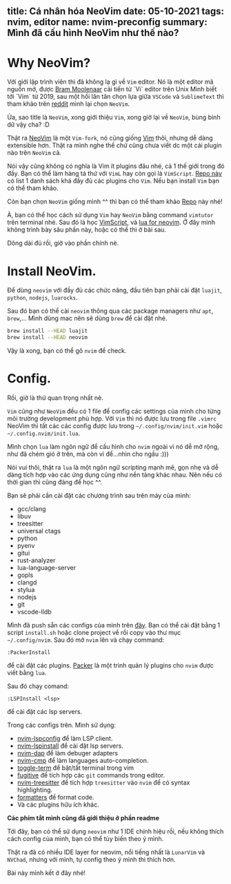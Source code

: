 title: Cá nhân hóa NeoVim
date: 05-10-2021
tags: nvim, editor
name: nvim-preconfig
summary: Mình đã cấu hình NeoVim như thế nào?
-------------------------------------------

# Why NeoVim?

Với giới lập trình viên thì đã không lạ gì về `Vim` editor. Nó là một editor mã nguồn mở, được [Bram Moolenaar](https://en.wikipedia.org/wiki/Vim_(text_editor)) cải tiến từ `Vi` editor trên Unix
Mình biết tới `Vim` từ 2019, sau một hồi lăn tăn chọn lựa giữa `VSCode` và `SublimeText` thì tham khảo trên [reddit](https://www.reddit.com/) mình lại chọn `NeoVim`.

Ủa, sao title là `NeoVim`, xong giới thiệu `Vim`, xong giờ lại về `NeoVim`, bùng binh dữ vậy cha? :D

Thật ra [NeoVim](https://github.com/neovim/neovim) là một `Vim-fork`, nó cũng giống [Vim](https://github.com/vim/vim) thôi, nhưng dễ dàng extensible hơn. Thật ra mình nghe thế chứ cũng chưa viết dc một cái plugin nào trên `NeoVim` cả.

Nói vậy cũng không có nghĩa là Vim ít plugins đâu nhé, cả 1 thế giới trong đó đấy. Bạn có thể làm hàng tá thứ với `VimL` hay còn gọi là `VimScript`.
[Repo này](https://github.com/akrawchyk/awesome-vim) có list 1 danh sách khá đầy đủ các plugins cho `Vim`. Nếu bạn install `Vim` bạn có thể tham khảo.

Còn bạn chọn `NeoVim` giống mình ^^ thì bạn có thể tham khảo [Repo](https://github.com/rockerBOO/awesome-neovim) này nhé!

À, bạn có thể học cách sử dụng `Vim` hay `NeoVim` bằng command `vimtutor` trên terminal nhé. Sau đó là học [VimScript](https://learnvimscriptthehardway.stevelosh.com/),
và [lua for neovim](https://github.com/nanotee/nvim-lua-guide). Ở đây mình không trình bày sâu phần này, hoặc có thể thì ở bài sau.

Dông dài đủ rồi, giờ vào phần chính nè.

# Install NeoVim.

Để dùng `neovim` với đầy đủ các chức năng, đầu tiên bạn phải cài đặt `luajit`, `python`, `nodejs`, `luarocks`.

Sau đó bạn có thể cài `neovim` thông qua các package managers như `apt`, `brew`,... Mình dùng mac nên sẽ dùng `brew` để cài đặt nhé.
```sh
brew install --HEAD luajit
brew install --HEAD neovim
```

Vậy là xong, bạn có thể gõ `nvim` để check.

# Config.

Rồi, giờ là thứ quan trọng nhất nè.

`Vim` cũng như `NeoVim` đều có 1 file để config các settings của mình cho từng môi trường development phù hợp. Với `Vim` thì nó được lưu trong file `.vimrc`
NeoVim thì tất các các config được lưu trong `~/.config/nvim/init.vim` hoặc `~/.config.nvim/init.lua`.

Mình chọn `lua` làm ngôn ngữ để cấu hình cho `nvim` ngoài vì nó dễ mở rộng, như đã chém gió ở trên, mà còn vì để...nhìn cho ngầu :)))

Nói vui thôi, thật ra `lua` là một ngôn ngữ scripting mạnh mẽ, gọn nhẹ và dễ dàng tích hợp vào các ứng dụng cũng như nền tảng khác nhau.
Nên nếu có thời gian thì cũng đáng để học ^^.

Bạn sẽ phải cần cài đặt các chương trình sau trên máy của mình:

* gcc/clang
* libuv
* treesitter
* universal ctags
* python
* pyenv
* gitui
* rust-analyzer
* lua-language-server
* gopls
* clangd
* stylua
* nodejs
* git
* vscode-lldb


Mình đã push sẵn các configs của mình trên [đây](https://github.com/tranvietphuoc/nvim). Bạn có thể cài đặt bằng 1 script `install.sh` hoặc clone project về rồi copy vào thư mục
`~/.config/nvim`. Sau đó mở `nvim` lên và chạy command:
```
:PackerInstall

```
để cài đặt các plugins.
[Packer](https://github.com/wbthomason/packer.nvim) là một trình quản lý plugins cho `nvim` được viết bằng `lua`.

Sau đó chạy comand: 
```
:LSPInstall <lsp>
```
để cài đặt các lsp servers.

Trong các configs trên. Mình sử dụng:

* [nvim-lspconfig](https://github.com/neovim/nvim-lspconfig) để làm LSP client.
* [nvim-lspinstall](https://github.com/kabouzeid/nvim-lspinstall) để cài đặt lsp servers.
* [nvim-dap](https://github.com/mfussenegger/nvim-dap) để làm debuger adapters
* [nvim-cmp](https://github.com/hrsh7th/nvim-cmp) để làm languages auto-completion.
* [toggle-term](https://github.com/akinsho/toggleterm.nvim) để bật/tắt terminal trong vim
* [fugitive](https://github.com/tpope/vim-fugitive) để tích hợp các `git` commands trong editor.
* [nvim-treesitter](https://github.com/nvim-treesitter/nvim-treesitter) để tích hợp `treesitter` vào `nvim` để có syntax highlighting.
* [formatters](https://github.com/mhartington/formatter.nvim) để format code.
* Và các plugins hữu ích khác.

**Các phím tắt mình cũng đã giới thiệu ở phần readme**

Tới đây, bạn có thể sử dụng `neovim` như 1 IDE chính hiệu rồi, nếu không thích cách config của mình, bạn có thể tùy biến theo ý mình.

Thật ra đã có nhiều IDE layer for neovim, nổi tiếng nhất là `LunarVim` và `NVChad`, nhưng với mình, tự config theo ý mình thì thích hơn.

Bài này mình kết ở đây nhé!

